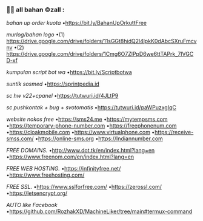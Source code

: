 ### :woman_technologist: all bahan ©zall :


*bahan up order kuota*
•https://bit.ly/BahanUpOrkuttFree

*murlog/bahan logo*
•(1) https://drive.google.com/drive/folders/11sGGt8hidQ2l4lpkK0dAbcSXruFmcvnv
•(2) https://drive.google.com/drive/folders/1Cmg6O7ZlPpD6we6ttTAPrk_7IVGCD-xf

*kumpulan script bot wa*
•https://bit.ly/Scriptbotwa

*suntik sosmed*
•https://sprintpedia.id

*sc hw v22+cpanel*
•https://tutwuri.id/4JLtP9

*sc pushkontak + bug + svotomatis*
•https://tutwuri.id/paWPuzxgIqC

*website nokos free*
      •https://sms24.me
      •https://mytempsms.com
      •https://temporary-phone-number.com
      •https://freephonenum.com
      •https://cloakmobile.com
      •https://www.virtualphone.com
      •https://receive-smss.com/
      •https://online-sms.org
      •https://Indiannumber.com

*FREE DOMAINS.*
     •http://www.dot.tk/en/index.html?lang=en
     •https://www.freenom.com/en/index.html?lang=en

*FREE WEB HOSTING.*
    •https://infinityfree.net/
    •https://www.freehosting.com/

*FREE SSL.*
   •https://www.sslforfree.com/
   •https://zerossl.com/
   •https://letsencrypt.org/

*AUTO like Facebook*
      •https://github.com/RozhakXD/MachineLiker/tree/main#termux-command
